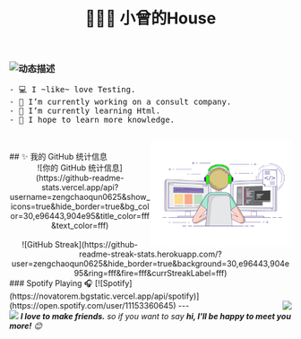 <div align="center">
  <h1>👨🏻‍💻 小曾的House </h1>
</div>

<br>

<div align="left">
  <h3>
    <img src="https://readme-typing-svg.demolab.com?font=Fira+Code&pause=100&color=00F700&size=24&width=435&lines=🌟HI,你好🌟;😊欢迎来到我的仓库%20😊" alt="动态描述">
  </h3>
</div>

<div align="left">

<pre>
- 💻 I ~like~ love Testing.
- 🔭 I’m currently working on a consult company.
- 🌱 I’m currently learning Html.
- 👯 I hope to learn more knowledge.

</div>

<div align="center">
<!-- Any image aligned to the right. Beware the width -->
<img width="50%" align="right" alt="Github" src="https://raw.githubusercontent.com/devSouvik/devSouvik/master/gif3.gif" />
</div>
<br>

## ✨ 我的 GitHub 统计信息
<br>

<div align="center">

  ![你的 GitHub 统计信息](https://github-readme-stats.vercel.app/api?username=zengchaoqun0625&show_icons=true&hide_border=true&bg_color=30,e96443,904e95&title_color=fff&text_color=fff)<br><br>

  ![GitHub Streak](https://github-readme-streak-stats.herokuapp.com/?user=zengchaoqun0625&hide_border=true&background=30,e96443,904e95&ring=fff&fire=fff&currStreakLabel=fff)<br>
 
</div>


### Spotify Playing 🎧

[![Spotify](https://novatorem.bgstatic.vercel.app/api/spotify)](https://open.spotify.com/user/11153360645)

---
<img align="right" src="http://estruyf-github.azurewebsites.net/api/VisitorHit?user=Bgstatic&repo=Bgstatic&countColorcountColor&countColor=%237B1E7B"/>

<br>

<img src="https://media.giphy.com/media/LnQjpWaON8nhr21vNW/giphy.gif" width="60"> <em><b>I love to make friends.</b> so if you want to say <b>hi, I'll be happy to meet you more!</b> 😊</em>
